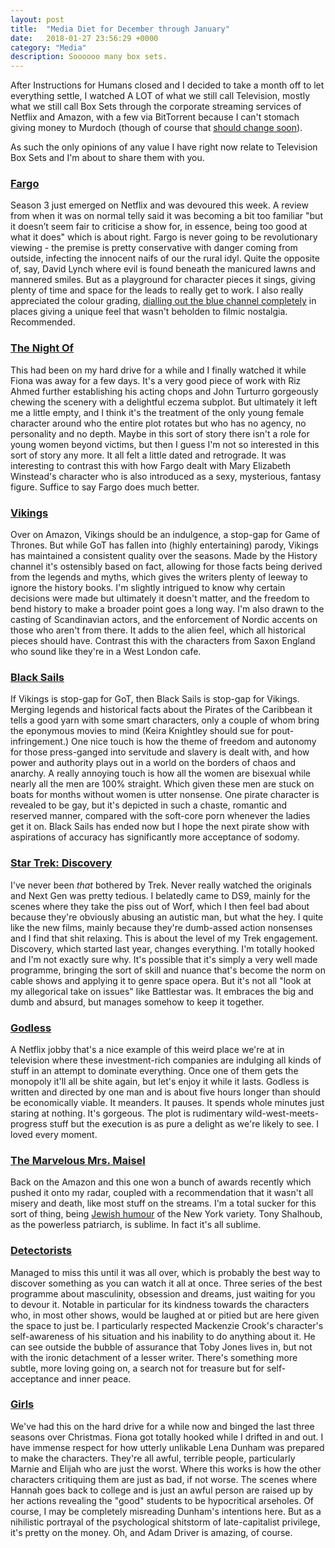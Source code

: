 ```yaml
---
layout: post
title:  "Media Diet for December through January"
date:   2018-01-27 23:56:29 +0000
category: "Media"
description: Soooooo many box sets. 
---
```


After Instructions for Humans closed and I decided to take a month off to let everything settle, I watched A LOT of what we still call Television, mostly what we still call Box Sets through the corporate streaming services of Netflix and Amazon, with a few via BitTorrent because I can't stomach giving money to Murdoch (though of course that [should change soon](http://www.bbc.co.uk/news/business-42353545)). 

As such the only opinions of any value I have right now relate to Television Box Sets and I'm about to share them with you. 

### [Fargo](https://en.wikipedia.org/wiki/Fargo_(season_3)) 

Season 3 just emerged on Netflix and was devoured this week. A review from when it was on normal telly said it was becoming a bit too familiar "but it doesn’t seem fair to criticise a show for, in essence, being too good at what it does" which is about right. Fargo is never going to be revolutionary viewing - the premise is pretty conservative with danger coming from outside, infecting the innocent naifs of our the rural idyl. Quite the opposite of, say, David Lynch where evil is found beneath the manicured lawns and mannered smiles. But as a playground for character pieces it sings, giving plenty of time and space for the leads to really get to work. I also really appreciated the colour grading, [dialling out the blue channel completely](https://screenrant.com/fargo-season-3-style-cinematography-noah-hawley-interview/) in places giving a unique feel that wasn't beholden to filmic nostalgia. Recommended. 

### [The Night Of](https://en.wikipedia.org/wiki/The_Night_Of)

This had been on my hard drive for a while and I finally watched it while Fiona was away for a few days. It's a very good piece of work with Riz Ahmed further establishing his acting chops and John Turturro gorgeously chewing the scenery with a delightful eczema subplot. But ultimately it left me a little empty, and I think it's the treatment of the only young female character around who the entire plot rotates but who has no agency, no personality and no depth. Maybe in this sort of story there isn't a role for young women beyond victims, but then I guess I'm not so interested in this sort of story any more. It all felt a little dated and retrograde. It was interesting to contrast this with how Fargo dealt with Mary Elizabeth Winstead's character who is also introduced as a sexy, mysterious, fantasy figure. Suffice to say Fargo does much better. 

### [Vikings](https://en.wikipedia.org/wiki/Vikings_(TV_series))

Over on Amazon, Vikings should be an indulgence, a stop-gap for Game of Thrones. But while GoT has fallen into (highly entertaining) parody, Vikings has maintained a consistent quality over the seasons. Made by the History channel it's ostensibly based on fact, allowing for those facts being derived from the legends and myths, which gives the writers plenty of leeway to ignore the history books. I'm slightly intrigued to know why certain decisions were made but ultimately it doesn't matter, and the freedom to bend history to make a broader point goes a long way. I'm also drawn to the casting of Scandinavian actors, and the enforcement of Nordic accents on those who aren't from there. It adds to the alien feel, which all historical pieces should have. Contrast this with the characters from Saxon England who sound like they're in a West London cafe.

### [Black Sails](https://en.wikipedia.org/wiki/Black_Sails_(TV_series))

If Vikings is stop-gap for GoT, then Black Sails is stop-gap for Vikings. Merging legends and historical facts about the Pirates of the Caribbean it tells a good yarn with some smart characters, only a couple of whom bring the eponymous movies to mind (Keira Knightley should sue for pout-infringement.) One nice touch is how the theme of freedom and autonomy for those press-ganged into servitude and slavery is dealt with, and how power and authority plays out in a world on the borders of chaos and anarchy. A really annoying touch is how all the women are bisexual while nearly all the men are 100% straight. Which given these men are stuck on boats for months without women is utter nonsense. One pirate character is revealed to be gay, but it's depicted in such a chaste, romantic and reserved manner, compared with the soft-core porn whenever the ladies get it on. Black Sails has ended now but I hope the next pirate show with aspirations of accuracy has significantly more acceptance of sodomy.

### [Star Trek: Discovery](https://en.wikipedia.org/wiki/Star_Trek:_Discovery)

I've never been *that* bothered by Trek. Never really watched the originals and Next Gen was pretty tedious. I belatedly came to DS9, mainly for the scenes where they take the piss out of Worf, which I then feel bad about because they're obviously abusing an autistic man, but what the hey. I quite like the new films, mainly because they're dumb-assed action nonsenses and I find that shit relaxing. This is about the level of my Trek engagement. Discovery, which started last year, changes everything. I'm totally hooked and I'm not exactly sure why. It's possible that it's simply a very well made programme, bringing the sort of skill and nuance that's become the norm on cable shows and applying it to genre space opera. But it's not all "look at my allegorical take on issues" like Battlestar was. It embraces the big and dumb and absurd, but manages somehow to keep it together. 

### [Godless](https://en.wikipedia.org/wiki/Godless_(TV_series))

A Netflix jobby that's a nice example of this weird place we're at in television where these investment-rich companies are indulging all kinds of stuff in an attempt to dominate everything. Once one of them gets the monopoly it'll all be shite again, but let's enjoy it while it lasts. Godless is written and directed by one man and is about five hours longer than should be economically viable. It meanders. It pauses.  It spends whole minutes just staring at nothing. It's gorgeous. The plot is rudimentary wild-west-meets-progress stuff but the execution is as pure a delight as we're likely to see. I loved every moment. 

### [The Marvelous Mrs. Maisel](https://en.wikipedia.org/wiki/The_Marvelous_Mrs._Maisel)

Back on the Amazon and this one won a bunch of awards recently which pushed it onto my radar, coupled with a recommendation that it wasn't all misery and death, like most stuff on the streams. I'm a total sucker for this sort of thing, being [Jewish humour](https://en.wikipedia.org/wiki/Jewish_humour) of the New York variety. Tony Shalhoub, as the powerless patriarch, is sublime. In fact it's all sublime. 

### [Detectorists](https://en.wikipedia.org/wiki/Detectorists)

Managed to miss this until it was all over, which is probably the best way to discover something as you can watch it all at once. Three series of the best programme about masculinity, obsession and dreams, just waiting for you to devour it. Notable in particular for its kindness towards the characters who, in most other shows, would be laughed at or pitied but are here given the space to just be. I particularly respected Mackenzie Crook's character's self-awareness of his situation and his inability to do anything about it. He can see outside the bubble of assurance that Toby Jones lives in, but not with the ironic detachment of a lesser writer. There's something more subtle, more loving going on, a search not for treasure but for self-acceptance and inner peace. 

### [Girls](https://en.wikipedia.org/wiki/Girls_(TV_series))

We've had this on the hard drive for a while now and binged the last three seasons over Christmas. Fiona got totally hooked while I drifted in and out. I have immense respect for how utterly unlikable Lena Dunham was prepared to make the characters. They're all awful, terrible people, particularly Marnie and Elijah who are just the worst. Where this works is how the other characters critiquing them are just as bad, if not worse. The scenes where Hannah goes back to college and is just an awful person are raised up by her actions revealing the "good" students to be hypocritical arseholes. Of course, I may be completely misreading Dunham's intentions here. But as a nihilistic portrayal of the psychological shitstorm of late-capitalist privilege, it's pretty on the money. Oh, and Adam Driver is amazing, of course. 

